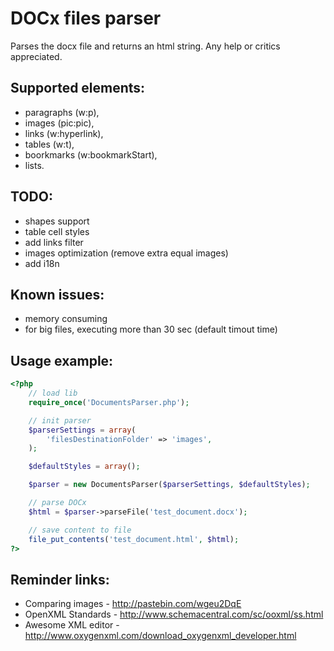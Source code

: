 DOCx files parser
========

Parses the docx file and returns an html string. Any help or critics appreciated.

Supported elements:
--------------------
* paragraphs (w:p),
* images (pic:pic),
* links (w:hyperlink),
* tables (w:t),
* boorkmarks (w:bookmarkStart),
* lists.

TODO:
--------------------
* shapes support
* table cell styles
* add links filter
* images optimization (remove extra equal images)
* add i18n

Known issues:
--------------------
* memory consuming
* for big files, executing more than 30 sec (default timout time)

Usage example:
--------------------

```php
<?php
    // load lib
	require_once('DocumentsParser.php');

	// init parser
	$parserSettings = array(
		'filesDestinationFolder' => 'images',
	);

	$defaultStyles = array();

	$parser = new DocumentsParser($parserSettings, $defaultStyles);

	// parse DOCx
	$html = $parser->parseFile('test_document.docx');

	// save content to file
	file_put_contents('test_document.html', $html);
?>
```

Reminder links:
--------------------
* Comparing images - http://pastebin.com/wgeu2DqE
* OpenXML Standards - http://www.schemacentral.com/sc/ooxml/ss.html
* Awesome XML editor - http://www.oxygenxml.com/download_oxygenxml_developer.html
